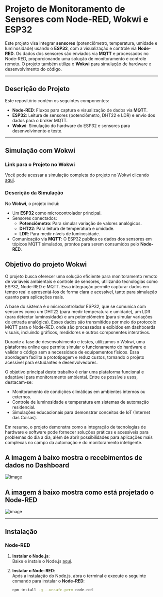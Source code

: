 # **Projeto de Monitoramento de Sensores com Node-RED, Wokwi e ESP32**

Este projeto visa integrar **sensores** (potenciômetro, temperatura, umidade e luminosidade) usando o **ESP32**, com a visualização e controle via **Node-RED**. Os dados dos sensores são enviados via **MQTT** e processados no Node-RED, proporcionando uma solução de monitoramento e controle remoto. O projeto também utiliza o **Wokwi** para simulação de hardware e desenvolvimento do código.

---

## **Descrição do Projeto**

Este repositório contém os seguintes componentes:

- **Node-RED**: Fluxos para captura e visualização de dados via **MQTT**.
- **ESP32**: Leitura de sensores (potenciômetro, DHT22 e LDR) e envio dos dados para o broker MQTT.
- **Wokwi**: Simulação do hardware do ESP32 e sensores para desenvolvimento e teste.

---

## **Simulação com Wokwi**

### **Link para o Projeto no Wokwi**
Você pode acessar a simulação completa do projeto no Wokwi clicando [aqui](https://wokwi.com/projects/415201901151326209).

### **Descrição da Simulação**
No **Wokwi**, o projeto inclui:
- Um **ESP32** como microcontrolador principal.
- Sensores conectados:
  - **Potenciômetro**: Para simular variação de valores analógicos.
  - **DHT22**: Para leitura de temperatura e umidade.
  - **LDR**: Para medir níveis de luminosidade.
- Comunicação via **MQTT**: O ESP32 publica os dados dos sensores em tópicos MQTT simulados, prontos para serem consumidos pelo **Node-RED**.

## **Objetivo do projeto Wokwi**

O projeto busca oferecer uma solução eficiente para monitoramento remoto de variáveis ambientais e controle de sensores, utilizando tecnologias como ESP32, Node-RED e MQTT. Essa integração permite capturar dados em tempo real e apresentá-los de forma clara e acessível, tanto para simulação quanto para aplicações reais.

A base do sistema é o microcontrolador ESP32, que se comunica com sensores como um DHT22 (para medir temperatura e umidade), um LDR (para detectar luminosidade) e um potenciômetro (para simular variações de entrada analógica). Esses dados são transmitidos por meio do protocolo MQTT para o Node-RED, onde são processados e exibidos em dashboards visuais, incluindo gráficos, medidores e outros componentes interativos.

Durante a fase de desenvolvimento e testes, utilizamos o Wokwi, uma plataforma online que permite simular o funcionamento do hardware e validar o código sem a necessidade de equipamentos físicos. Essa abordagem facilita a prototipagem e reduz custos, tornando o projeto acessível para estudantes e desenvolvedores.

O objetivo principal deste trabalho é criar uma plataforma funcional e adaptável para monitoramento ambiental. Entre os possíveis usos, destacam-se:

- Monitoramento de condições climáticas em ambientes internos ou externos.
- Controle de luminosidade e temperatura em sistemas de automação residencial.
- Simulações educacionais para demonstrar conceitos de IoT (Internet das Coisas).
  
Em resumo, o projeto demonstra como a integração de tecnologias de hardware e software pode fornecer soluções práticas e acessíveis para problemas do dia a dia, além de abrir possibilidades para aplicações mais complexas no campo da automação e do monitoramento inteligente.

## **A imagem á baixo mostra o recebimentos de dados no Dashboard**

![image](https://github.com/user-attachments/assets/0ad07e13-0e9b-49e6-afb3-29d556984294)

## **A imagem á baixo mostra como está projetado o Node-RED**

![image](https://github.com/user-attachments/assets/f83bd7a9-f7d3-49ed-a904-b802acb5832c)


---


## **Instalação**

### **Node-RED**

1. **Instalar o Node.js**:  
   Baixe e instale o Node.js [aqui](https://nodejs.org/).

2. **Instalar o Node-RED**:  
   Após a instalação do Node.js, abra o terminal e execute o seguinte comando para instalar o **Node-RED**:  
   ```bash
   npm install -g --unsafe-perm node-red
